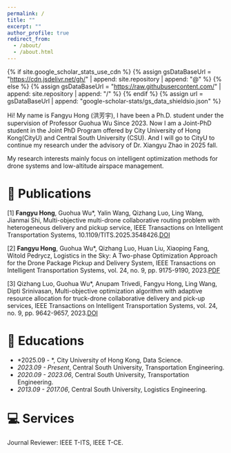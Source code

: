 ```yaml
---
permalink: /
title: ""
excerpt: ""
author_profile: true
redirect_from: 
  - /about/
  - /about.html
---
```


{% if site.google_scholar_stats_use_cdn %}
{% assign gsDataBaseUrl = "https://cdn.jsdelivr.net/gh/" | append: site.repository | append: "@" %}
{% else %}
{% assign gsDataBaseUrl = "https://raw.githubusercontent.com/" | append: site.repository | append: "/" %}
{% endif %}
{% assign url = gsDataBaseUrl | append: "google-scholar-stats/gs_data_shieldsio.json" %}

<span class='anchor' id='about-me'></span>

Hi! My name is Fangyu Hong (洪芳宇), I have been a Ph.D. student under the supervision of Professor Guohua Wu Since 2023. Now I am a Joint-PhD student in the Joint PhD Program offered by City University of Hong Kong(CityU) and Central South University (CSU). And I will go to CityU to continue my research under the advisory of Dr. Xiangyu Zhao in 2025 fall.

My research interests mainly focus on intelligent optimization methods for drone systems and low-altitude airspace management.


# 📝 Publications 

[1] **Fangyu Hong**, Guohua Wu*, Yalin Wang, Qizhang Luo, Ling Wang, Jianmai Shi, Multi-objective multi-drone collaborative routing problem with heterogeneous delivery and pickup service, IEEE Transactions on Intelligent Transportation Systems, 10.1109/TITS.2025.3548426.[DOI](10.1109/TITS.2025.3548426)

[2] **Fangyu Hong**, Guohua Wu*, Qizhang Luo, Huan Liu, Xiaoping Fang, Witold Pedrycz, Logistics in the Sky: A Two-phase Optimization Approach for the Drone Package Pickup and Delivery System, IEEE Transactions on Intelligent Transportation Systems, vol. 24, no. 9, pp. 9175-9190, 2023.[PDF](../docs/Logistics_in_the_Sky_A_Two-Phase_Optimization_Approach_for_the_Drone_Package_Pickup_and_Delivery_System.pdf)

[3] Qizhang Luo, Guohua Wu*, Anupam Trivedi, Fangyu Hong, Ling Wang, Dipti Srinivasan, Multi-objective optimization algorithm with adaptive resource allocation for truck-drone collaborative delivery and pick-up services, IEEE Transactions on Intelligent Transportation Systems, vol. 24, no. 9, pp. 9642-9657, 2023.[DOI](10.1109/TITS.2023.3267103)



# 📖 Educations
- *2025.09 - *, City University of Hong Kong, Data Science.
- *2023.09 - Present*, Central South University, Transportation Engineering.
- *2020.09 - 2023.06*, Central South University, Transportation Engineering. 
- *2013.09 - 2017.06*, Central South University,  Logistics Engineering. 


# 💻 Services
Journal Reviewer: IEEE T-ITS, IEEE T-CE.
